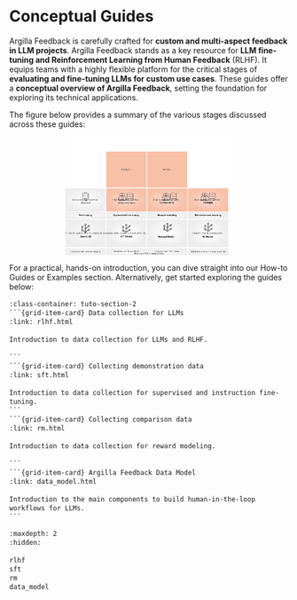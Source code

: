 # Conceptual Guides
Argilla Feedback is carefully crafted for **custom and multi-aspect feedback in LLM projects**. Argilla Feedback stands as a key resource for **LLM fine-tuning and Reinforcement Learning from Human Feedback** (RLHF). It equips teams with a highly flexible platform for the critical stages of **evaluating and fine-tuning LLMs for custom use cases**. These guides offer a **conceptual overview of Argilla Feedback**, setting the foundation for exploring its technical applications.

The figure below provides a summary of the various stages discussed across these guides:

<img src="../../../_static/images/llms/rlhf.svg" alt="LLM fine-tuning stages" style="display:block;margin-left:auto;margin-right:auto; width:60%">

For a practical, hands-on introduction, you can dive straight into our How-to Guides or Examples section. Alternatively, get started exploring the guides below:


````{grid}  1 1 3 3
:class-container: tuto-section-2
```{grid-item-card} Data collection for LLMs
:link: rlhf.html

Introduction to data collection for LLMs and RLHF.

```
```{grid-item-card} Collecting demonstration data
:link: sft.html

Introduction to data collection for supervised and instruction fine-tuning.
```
```{grid-item-card} Collecting comparison data
:link: rm.html

Introduction to data collection for reward modeling.

```
```{grid-item-card} Argilla Feedback Data Model
:link: data_model.html

Introduction to the main components to build human-in-the-loop workflows for LLMs.
```
````


```{toctree}
:maxdepth: 2
:hidden:

rlhf
sft
rm
data_model
```